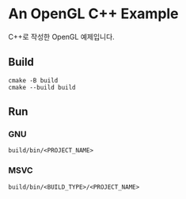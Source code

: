 # An OpenGL C++ Example

C++로 작성한 OpenGL 예제입니다.  

## Build

```shell
cmake -B build
cmake --build build
```

## Run

### GNU

```shell
build/bin/<PROJECT_NAME>
```

### MSVC

```shell
build/bin/<BUILD_TYPE>/<PROJECT_NAME>
```
